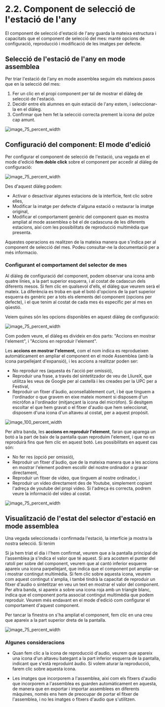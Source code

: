 
# 2.2. Component de selecció de l'estació de l'any

El component de selecció d'estació de l'any guarda la mateixa estructura i capacitats que el component de selecció del mes: manté opcions de configuració, reproducció i modificació de les imatges per defecte.

## Selecció de l'estació de l'any en mode assemblea

Per triar l'estació de l'any en mode assemblea seguim els mateixos pasos que en la selecció del mes:

1. Fer un clic en el propi component per tal de mostrar el diàleg de selecció de l'estació.
2. Decidir entre els alumnes en quin estació de l'any estem, i seleccionar-la en el diàleg.
3. Confirmar que hem fet la selecció correcta prement la icona del polze cap amunt.

![image_75_percent_width](2.2.season_sel/season_1.png)

## Configuració del component: El mode d'edició

Per configurar el component de selecció de l'estació, una vegada en el mode d'edició **fem doble click** sobre el component per accedir al diàleg de configuració:

![image_75_percent_width](2.2.season_sel/season_2.png)

Des d'aquest diàleg podem:

* Activar o desactivar algunes estacions de la interfície, fent clic sobre elles,
* Modificar la imatge per defecte d'alguna estació o restaurar la imatge original,
* Modificar el comportament genèric del component quan es mostra ampliat al mode assemblea o bé el de cadascuna de les diferents estacions, així com les possibilitats de reproducció multimèdia que presenta.

Aquestes operacions es realitzen de la mateixa manera que s'indica per al component de selecció del mes. <span class="link_to_help" href="help/class_jam/2.1.selector_mes.md">Podeu consultar-ne la documentació per a més informacio.</span>


### Configurant el comportament del selector de mes

Al diàleg de configuració del component, podem observar una icona amb quatre línies, a la part superior esquerra, i al costat de cadascun dels diferents mesos. Si fem clic en qualsevol d'ells, el diàleg que veurem serà el mateix. La diferència es troba en què el botó d'opcions de la part superior esquerra és genèric per a tots els elements del component (opcions per defecte), i el que tenim al costat de cada mes és específic per al mes en qüestió.

Veiem quines són les opcions disponibles en aquest diàleg de configuració:

![image_75_percent_width](2.1.month_sel/mes_7.png)

Com podem veure, el diàleg es divideix en dos parts: "Accions en mostrar l'element", i "Accions en reproduir l'element". 

Les **accions en mostrar l'element,** com el nom indica es reprodueixen automàticament en ampliar el component en el mode Assemblea (amb la icona parpellejant d'expansió), i les accions a realitzar poden ser:

* No reproduir res (aquesta és l'acció per omissió),
* Reproduir una frase, a través del sintetitzador de veu de LliureX, que utilitza les veus de Google per al castellà i les creades per la UPC per a Festival,
* Reproduir un fitxer d'àudio, aconsellablement curt, i bé que tinguem a l'ordinador o que gravem en eixe mateix moment si disposem d'un micròfon a l'ordinador (mitjançant la icona del micròfon). Si desitgem escoltar el que hem gravat o el fitxer d'audio que hem seleccionat, disposem d'una icona d'un altaveu al costat, per a aquest propòsit.

![image_100_percent_width](2.1.month_sel/mes_8.png)

Per altra banda, les **accions en reproduir l'element**, faran que aparega un botó a la part de baix de la pantalla quan reproduim l'element, i que no es reproduirà fins que fem clic en aquest botó. Les possibilitats en aquest cas són:

* No fer res (opció per omissió),
* Reproduir un fitxer d'àudio, que de la mateixa manera que a les accions en mostrar l'element podrem escollir del nostre ordinador o gravar directament,
* Reproduir un fitxer de vídeo, que tinguem al nostre ordinador, i
* Reproduir un vídeo directament des de Youtube, simplement copiant l'adreça de youtube del propi vídeo. Si l'adreça és correcta, podrem veure la informació del vídeo al costat.

![image_75_percent_width](2.1.month_sel/mes_9.png)

## Visualització de l'estat del selector d'estació en mode assemblea

Una vegada seleccionada i confirmada l'estació, la interfície ja mostra la nostra selecció. Si tenim 

Si ja hem triat el dia i l'hem confirmat, veurem que a la pantalla principal de l'assemblea ja s'indica el valor que té aquest. Si ara acostem el punter del ratolí per sobre del component, veurem que al cantó inferior esquerre apareix una icona parpellejant, que indica que el component pot ampliar-se i mostrar contingut multimèdia. Si fem clic sobre aquesta icona, veurem com aquest contingut s'amplia, i també tindrà la capacitat de reproduir un fitxer d'audio o sintetitzar en veu un text en mostrar el valor del component. Per altra banda, si apareix a sobre una icona roja amb un triangle blanc, indica que el component porta associat contingut multimèdia que podem reproduir. Veurem més endavant en el mode d'edició com configurar el comportament d'aquest component.

Per tancar la finestra on s'ha ampliat el component, fem clic en una creu que apareix a la part superior dreta de la pantalla.

![image_75_percent_width](2.1.month_sel/mes_2.gif)



### Algunes consideracions

* Quan fem clic a la icona de reproducció d'audio, veurem que apareix una icona d'un altaveu bategant a la part inferior esquerra de la pantalla, indicant que s'està reproduint àudio. Si volem aturar la reproducció, farem clic sobre aquesta icona.

* Les imatges que incorporem a l'assemblea, així com els fitxers d'audio que incorporem a l'assemblea es guarden automàticament en aquesta, de manera que en exportar i importar assemblees en diferents màquines, només ens hem de preocupar de portar el fitxer de l'assemblea, i no les imatges o fitxers d'audio que s'utilitzen.













